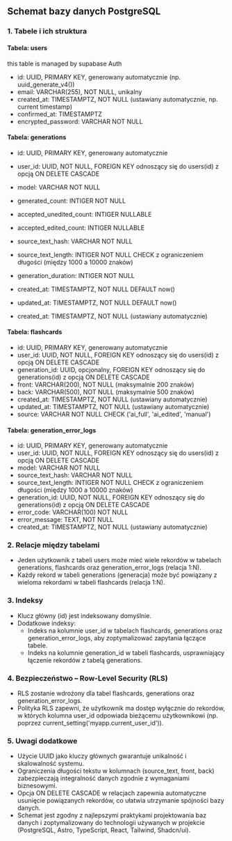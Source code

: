 ## Schemat bazy danych PostgreSQL

### 1. Tabele i ich struktura

#### Tabela: users

this table is managed by supabase Auth

- id: UUID, PRIMARY KEY, generowany automatycznie (np. uuid_generate_v4())
- email: VARCHAR(255), NOT NULL, unikalny
- created_at: TIMESTAMPTZ, NOT NULL (ustawiany automatycznie, np. current timestamp)
- confirmed_at: TIMESTAMPTZ
- encrypted_password: VARCHAR NOT NULL

#### Tabela: generations

- id: UUID, PRIMARY KEY, generowany automatycznie
- user_id: UUID, NOT NULL, FOREIGN KEY odnoszący się do users(id) z opcją ON DELETE CASCADE
- model: VARCHAR NOT NULL
- generated_count: INTIGER NOT NULL
- accepted_unedited_count: INTIGER NULLABLE
- accepted_edited_count: INTIGER NULLABLE
- source_text_hash: VARCHAR NOT NULL
- source_text_length: INTIGER NOT NULL CHECK z ograniczeniem długości (między 1000 a 10000 znaków)
- generation_duration: INTIGER NOT NULL
- created_at: TIMESTAMPTZ, NOT NULL DEFAULT now()
- updated_at: TIMESTAMPTZ, NOT NULL DEFAULT now()

- created_at: TIMESTAMPTZ, NOT NULL (ustawiany automatycznie)

#### Tabela: flashcards

- id: UUID, PRIMARY KEY, generowany automatycznie
- user_id: UUID, NOT NULL, FOREIGN KEY odnoszący się do users(id) z opcją ON DELETE CASCADE
- generation_id: UUID, opcjonalny, FOREIGN KEY odnoszący się do generations(id) z opcją ON DELETE CASCADE
- front: VARCHAR(200), NOT NULL (maksymalnie 200 znaków)
- back: VARCHAR(500), NOT NULL (maksymalnie 500 znaków)
- created_at: TIMESTAMPTZ, NOT NULL (ustawiany automatycznie)
- updated_at: TIMESTAMPTZ, NOT NULL (ustawiany automatycznie)
- source: VARCHAR NOT NULL CHECK ('ai_full', 'ai_edited', 'manual')

#### Tabela: generation_error_logs

- id: UUID, PRIMARY KEY, generowany automatycznie
- user_id: UUID, NOT NULL, FOREIGN KEY odnoszący się do users(id) z opcją ON DELETE CASCADE
- model: VARCHAR NOT NULL
- source_text_hash: VARCHAR NOT NULL
- source_text_length: INTIGER NOT NULL CHECK z ograniczeniem długości (między 1000 a 10000 znaków)
- generation_id: UUID, NOT NULL, FOREIGN KEY odnoszący się do generations(id) z opcją ON DELETE CASCADE
- error_code: VARCHAR(100) NOT NULL
- error_message: TEXT, NOT NULL
- created_at: TIMESTAMPTZ, NOT NULL (ustawiany automatycznie)

### 2. Relacje między tabelami

- Jeden użytkownik z tabeli users może mieć wiele rekordów w tabelach generations, flashcards oraz generation_error_logs (relacja 1:N).
- Każdy rekord w tabeli generations (generacja) może być powiązany z wieloma rekordami w tabeli flashcards (relacja 1:N).

### 3. Indeksy

- Klucz główny (id) jest indeksowany domyślnie.
- Dodatkowe indeksy:
  - Indeks na kolumnie user_id w tabelach flashcards, generations oraz generation_error_logs, aby zoptymalizować zapytania łączące tabele.
  - Indeks na kolumnie generation_id w tabeli flashcards, usprawniający łączenie rekordów z tabelą generations.

### 4. Bezpieczeństwo – Row-Level Security (RLS)

- RLS zostanie wdrożony dla tabel flashcards, generations oraz generation_error_logs.
- Polityka RLS zapewni, że użytkownik ma dostęp wyłącznie do rekordów, w których kolumna user_id odpowiada bieżącemu użytkownikowi (np. poprzez current_setting('myapp.current_user_id')).

### 5. Uwagi dodatkowe

- Użycie UUID jako kluczy głównych gwarantuje unikalność i skalowalność systemu.
- Ograniczenia długości tekstu w kolumnach (source_text, front, back) zabezpieczają integralność danych zgodnie z wymaganiami biznesowymi.
- Opcja ON DELETE CASCADE w relacjach zapewnia automatyczne usunięcie powiązanych rekordów, co ułatwia utrzymanie spójności bazy danych.
- Schemat jest zgodny z najlepszymi praktykami projektowania baz danych i zoptymalizowany do technologii używanych w projekcie (PostgreSQL, Astro, TypeScript, React, Tailwind, Shadcn/ui).
